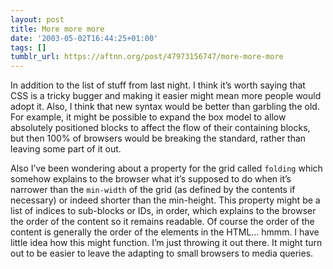 ```yaml
---
layout: post
title: More more more
date: '2003-05-02T16:44:25+01:00'
tags: []
tumblr_url: https://aftnn.org/post/47973156747/more-more-more
---
```

<p>In addition to the list of stuff from last night. I think it&rsquo;s worth saying that CSS is a tricky bugger and making it easier might mean more people would adopt it. Also, I think that new syntax would be better than garbling the old. For example, it might be possible to expand the box model to allow absolutely positioned blocks to affect the flow of their containing blocks, but then 100% of browsers would be breaking the standard, rather than leaving some part of it out.</p>
<p>Also I&rsquo;ve been wondering about a property for the grid called <code>folding</code> which somehow explains to the browser what it&rsquo;s supposed to do when it&rsquo;s narrower than the <code>min-width</code> of the grid (as defined by the contents if necessary) or indeed shorter than the min-height. This property might be a list of indices to sub-blocks or IDs, in order, which explains to the browser the order of the content so it remains readable. Of course the order of the content is generally the order of the elements in the HTML&hellip; hmmm. I have little idea how this might function. I&rsquo;m just throwing it out there. It might turn out to be easier to leave the adapting to small browsers to media queries.</p>
